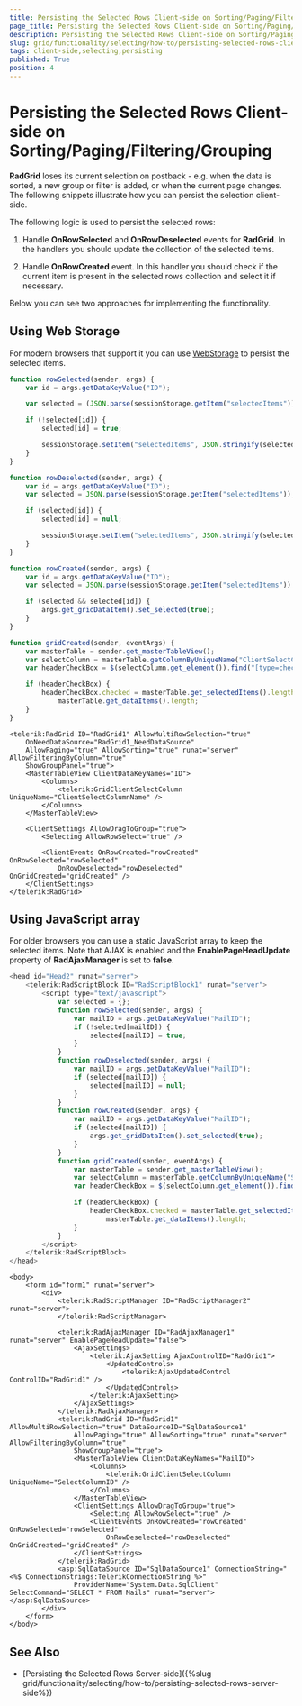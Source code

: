 ```yaml
---
title: Persisting the Selected Rows Client-side on Sorting/Paging/Filtering/Grouping
page_title: Persisting the Selected Rows Client-side on Sorting/Paging/Filtering/Grouping | RadGrid for ASP.NET AJAX Documentation
description: Persisting the Selected Rows Client-side on Sorting/Paging/Filtering/Grouping
slug: grid/functionality/selecting/how-to/persisting-selected-rows-client-side
tags: client-side,selecting,persisting
published: True
position: 4
---
```


# Persisting the Selected Rows Client-side on Sorting/Paging/Filtering/Grouping

**RadGrid** loses its current selection on postback - e.g. when the data is sorted, a new group or filter is added, or when the current page changes. The following snippets illustrate how you can persist the selection client-side. 

The following logic is used to persist the selected rows:

1. Handle **OnRowSelected** and **OnRowDeselected** events for **RadGrid**. In the handlers you should update the collection of the selected items. 

1. Handle **OnRowCreated** event. In this handler you should check if the current item is present in the selected rows collection and select it if necessary.


Below you can see two approaches for implementing the functionality. 


## Using Web Storage

For modern browsers that support it you can use [WebStorage](https://www.w3.org/TR/webstorage/) to persist the selected items.


````JavaScript
function rowSelected(sender, args) {
    var id = args.getDataKeyValue("ID");

    var selected = (JSON.parse(sessionStorage.getItem("selectedItems")) != null) ? JSON.parse(sessionStorage.getItem("selectedItems")) : {};

    if (!selected[id]) {
        selected[id] = true;

        sessionStorage.setItem("selectedItems", JSON.stringify(selected));
    }
}

function rowDeselected(sender, args) {
    var id = args.getDataKeyValue("ID");
    var selected = JSON.parse(sessionStorage.getItem("selectedItems"));

    if (selected[id]) {
        selected[id] = null;

        sessionStorage.setItem("selectedItems", JSON.stringify(selected));
    }
}

function rowCreated(sender, args) {
    var id = args.getDataKeyValue("ID");
    var selected = JSON.parse(sessionStorage.getItem("selectedItems"));

    if (selected && selected[id]) {
        args.get_gridDataItem().set_selected(true);
    }
}

function gridCreated(sender, eventArgs) {
    var masterTable = sender.get_masterTableView();
    var selectColumn = masterTable.getColumnByUniqueName("ClientSelectColumnName");
    var headerCheckBox = $(selectColumn.get_element()).find("[type=checkbox]")[0];

    if (headerCheckBox) {
        headerCheckBox.checked = masterTable.get_selectedItems().length ==
            masterTable.get_dataItems().length;
    }
}
````
````ASP.NET
<telerik:RadGrid ID="RadGrid1" AllowMultiRowSelection="true"
    OnNeedDataSource="RadGrid1_NeedDataSource"
    AllowPaging="true" AllowSorting="true" runat="server" AllowFilteringByColumn="true"
    ShowGroupPanel="true">
    <MasterTableView ClientDataKeyNames="ID">
        <Columns>
            <telerik:GridClientSelectColumn UniqueName="ClientSelectColumnName" />
        </Columns>
    </MasterTableView>

    <ClientSettings AllowDragToGroup="true">
        <Selecting AllowRowSelect="true" />

        <ClientEvents OnRowCreated="rowCreated" OnRowSelected="rowSelected"
            OnRowDeselected="rowDeselected" OnGridCreated="gridCreated" />
    </ClientSettings>
</telerik:RadGrid>
````



## Using JavaScript array

For older browsers you can use a static JavaScript array to keep the selected items. Note that AJAX is enabled and the **EnablePageHeadUpdate** property of **RadAjaxManager** is set to **false**.


````JavaScript
<head id="Head2" runat="server">
    <telerik:RadScriptBlock ID="RadScriptBlock1" runat="server">
        <script type="text/javascript">
            var selected = {};
            function rowSelected(sender, args) {
                var mailID = args.getDataKeyValue("MailID");
                if (!selected[mailID]) {
                    selected[mailID] = true;
                }
            }
            function rowDeselected(sender, args) {
                var mailID = args.getDataKeyValue("MailID");
                if (selected[mailID]) {
                    selected[mailID] = null;
                }
            }
            function rowCreated(sender, args) {
                var mailID = args.getDataKeyValue("MailID");
                if (selected[mailID]) {
                    args.get_gridDataItem().set_selected(true);
                }
            }
            function gridCreated(sender, eventArgs) {
                var masterTable = sender.get_masterTableView();
                var selectColumn = masterTable.getColumnByUniqueName("SelectColumnID");
                var headerCheckBox = $(selectColumn.get_element()).find("[type=checkbox]")[0];

                if (headerCheckBox) {
                    headerCheckBox.checked = masterTable.get_selectedItems().length ==
                        masterTable.get_dataItems().length;
                }
            }
        </script>
    </telerik:RadScriptBlock>
</head>
````
````ASP.NET
<body>
    <form id="form1" runat="server">
        <div>
            <telerik:RadScriptManager ID="RadScriptManager2" runat="server">
            </telerik:RadScriptManager>
            
            <telerik:RadAjaxManager ID="RadAjaxManager1" runat="server" EnablePageHeadUpdate="false">
                <AjaxSettings>
                    <telerik:AjaxSetting AjaxControlID="RadGrid1">
                        <UpdatedControls>
                            <telerik:AjaxUpdatedControl ControlID="RadGrid1" />
                        </UpdatedControls>
                    </telerik:AjaxSetting>
                </AjaxSettings>
            </telerik:RadAjaxManager>
            <telerik:RadGrid ID="RadGrid1" AllowMultiRowSelection="true" DataSourceID="SqlDataSource1"
                AllowPaging="true" AllowSorting="true" runat="server" AllowFilteringByColumn="true"
                ShowGroupPanel="true">
                <MasterTableView ClientDataKeyNames="MailID">
                    <Columns>
                        <telerik:GridClientSelectColumn UniqueName="SelectColumnID" />
                    </Columns>
                </MasterTableView>
                <ClientSettings AllowDragToGroup="true">
                    <Selecting AllowRowSelect="true" />
                    <ClientEvents OnRowCreated="rowCreated" OnRowSelected="rowSelected"
                        OnRowDeselected="rowDeselected" OnGridCreated="gridCreated" />
                </ClientSettings>
            </telerik:RadGrid>
            <asp:SqlDataSource ID="SqlDataSource1" ConnectionString="<%$ ConnectionStrings:TelerikConnectionString %>"
                ProviderName="System.Data.SqlClient" SelectCommand="SELECT * FROM Mails" runat="server"></asp:SqlDataSource>
        </div>
    </form>
</body>
````



## See Also 

* [Persisting the Selected Rows Server-side]({%slug grid/functionality/selecting/how-to/persisting-selected-rows-server-side%})



